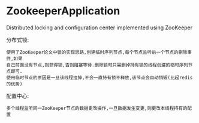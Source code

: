 # ZookeeperApplication
Distributed locking and configuration center implemented using ZooKeeper

分布式锁:


    使用了ZooKeeper论文中锁的实现思路,创建临时序列节点,每个节点监听前一个节点的删除事件,如果
    自己前面没有节点,则获得锁,否则阻塞等待.删除锁时只需删掉持有锁的线程创建的临时序列节点即可.
    使用临时节点的原因是一旦该线程挂掉,不会一直持有锁不释放,该节点会自动销毁(比起redis的优势)



配置中心:



    多个线程监听同一ZooKeeper节点的数据更改操作,一旦数据发生变更,则更改本线程持有的配置
    